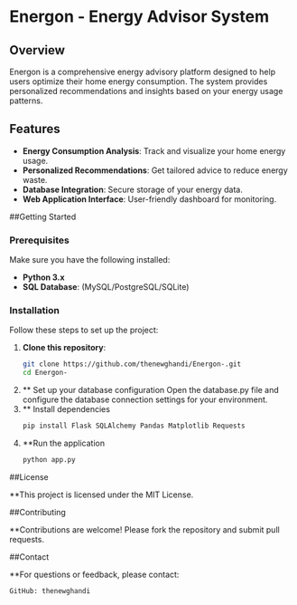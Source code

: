 # Energon - Energy Advisor System
## Overview

Energon is a comprehensive energy advisory platform designed to help users optimize their home energy consumption. The system provides personalized recommendations and insights based on your energy usage patterns.

## Features

- **Energy Consumption Analysis**: Track and visualize your home energy usage.
- **Personalized Recommendations**: Get tailored advice to reduce energy waste.
- **Database Integration**: Secure storage of your energy data.
- **Web Application Interface**: User-friendly dashboard for monitoring.

##Getting Started 

### Prerequisites

Make sure you have the following installed:

- **Python 3.x**
- **SQL Database**: (MySQL/PostgreSQL/SQLite)

### Installation

Follow these steps to set up the project:

1. **Clone this repository**:
   ```bash
   git clone https://github.com/thenewghandi/Energon-.git
   cd Energon-
2. ** Set up your database configuration
   Open the database.py file and configure the database connection settings for your environment.
3. ** Install dependencies
   ```bash
   pip install Flask SQLAlchemy Pandas Matplotlib Requests 
5. **Run the application
    ```bash
    python app.py

##License

**This project is licensed under the MIT License.
   
##Contributing

**Contributions are welcome! Please fork the repository and submit pull requests.

##Contact

**For questions or feedback, please contact:

    GitHub: thenewghandi
